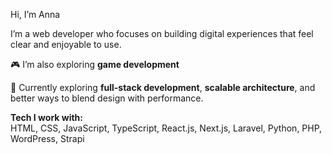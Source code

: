 Hi, I’m Anna

I’m a web developer who focuses on building digital experiences that feel clear and enjoyable to use.

🎮 I’m also exploring **game development**

🌱 Currently exploring **full-stack development**, **scalable architecture**, and better ways to blend design with performance.

**Tech I work with:**  
HTML, CSS, JavaScript, TypeScript, React.js, Next.js, Laravel, Python, PHP, WordPress, Strapi
